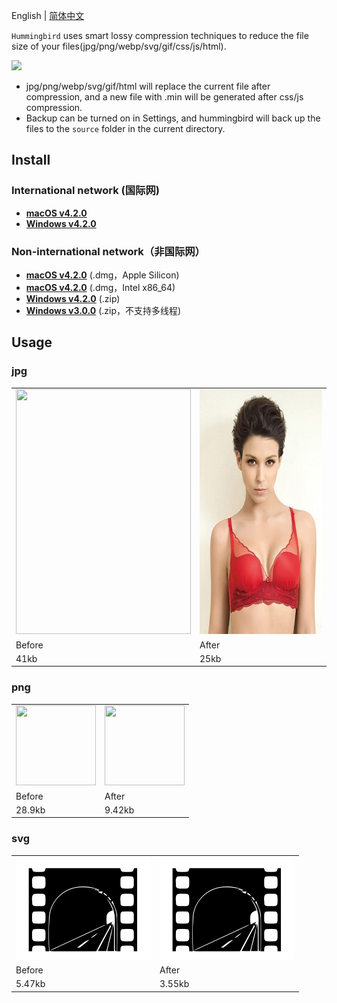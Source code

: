 English | [简体中文](./README-zh-CN.md)

`Hummingbird` uses smart lossy compression techniques to reduce the file size of your files(jpg/png/webp/svg/gif/css/js/html).

<img src="https://github.com/leibnizli/hummingbird/assets/1193966/06adae8d-0256-4b33-903e-ca1728d62375" width="432">

* jpg/png/webp/svg/gif/html will replace the current file after compression, and a new file with .min will be generated after css/js compression.
* Backup can be turned on in Settings, and hummingbird will back up the files to the `source` folder in the current directory.

## Install

### International network (国际网)

* <a href="https://github.com/leibnizli/hummingbird/releases">**macOS v4.2.0**</a>
* <a href="https://github.com/leibnizli/hummingbird/releases">**Windows v4.2.0**</a>

### Non-international network（非国际网）

* <a href="https://pan.baidu.com/s/1d0Hk6cIGqf--vLqNWV7prQ?pwd=h2qg">**macOS v4.2.0**</a> (.dmg，Apple Silicon)
* <a href="https://pan.baidu.com/s/1LKs2uZ4aWhAXvzUBmA7UJA?pwd=pqdb">**macOS v4.2.0**</a> (.dmg，Intel x86_64)
* <a href="https://pan.baidu.com/s/1t09bmU48pWHecKQSt0dh8Q?pwd=qprq">**Windows v4.2.0**</a> (.zip)
* <a href="https://pan.baidu.com/s/1146zRGqLFlDR27a7rUgr5w">**Windows v3.0.0**</a> (.zip，不支持多线程)

## Usage

### jpg

<table>
    <tbody>
        <tr>
            <td><img src="./demo/jpg-before.jpg" alt="" width="280" height="392"></td>
            <td><img src="./demo/jpg-after.jpg" alt="" width="280" height="392"></td>
        </tr>
        <tr>
            <td>Before</td>
            <td>After</td>
        </tr>
        <tr>
            <td>41kb</td>
            <td>25kb</td>
        </tr>
    </tbody>
</table>

### png

<table>
    <tbody>
        <tr>
            <td><img src="./demo/png-before.png" alt="" width="128" height="128"></td>
            <td><img src="./demo/png-after.png" alt="" width="128" height="128"></td>
        </tr>
        <tr>
            <td>Before</td>
            <td>After</td>
        </tr>
        <tr>
            <td>28.9kb</td>
            <td>9.42kb</td>
        </tr>
    </tbody>
</table>

### svg

<table>
    <tbody>
        <tr>
            <td><img src="./demo/svg-before.svg" alt="" width="216" height="164"></td>
            <td><img src="./demo/svg-after.svg" alt="" width="216" height="164"></td>
        </tr>
        <tr>
            <td>Before</td>
            <td>After</td>
        </tr>
        <tr>
            <td>5.47kb</td>
            <td>3.55kb</td>
        </tr>
    </tbody>
</table>
